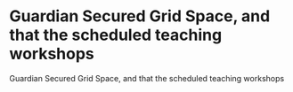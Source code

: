 # Guardian Secured Grid Space, and that the scheduled teaching workshops

Guardian Secured Grid Space, and that the scheduled teaching workshops